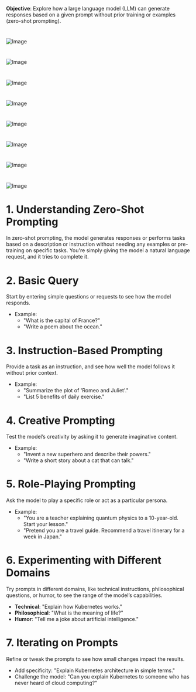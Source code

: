 **Objective**: Explore how a large language model (LLM) can generate responses based on a given prompt without prior training or examples (zero-shot prompting).

#
![Image](images/Slide8.JPG)
#
![Image](images/Slide10.JPG)
#
![Image](images/Slide11.JPG)
#
![Image](images/Slide13.JPG)
#
![Image](images/Slide18.JPG)
#
![Image](images/Slide19.JPG)
#
![Image](images/Slide20.JPG)
#
![Image](images/Slide21.JPG)

# **1. Understanding Zero-Shot Prompting**

In zero-shot prompting, the model generates responses or performs tasks based on a description or instruction without needing any examples or pre-training on specific tasks. You're simply giving the model a natural language request, and it tries to complete it.

# **2. Basic Query**

Start by entering simple questions or requests to see how the model responds.
   
   - Example: 
     - "What is the capital of France?"
     - "Write a poem about the ocean."
   
# **3. Instruction-Based Prompting**

Provide a task as an instruction, and see how well the model follows it without prior context.
   
   - Example: 
     - "Summarize the plot of 'Romeo and Juliet'."
     - "List 5 benefits of daily exercise."

# **4. Creative Prompting**

Test the model’s creativity by asking it to generate imaginative content.

   - Example: 
     - "Invent a new superhero and describe their powers."
     - "Write a short story about a cat that can talk."

# **5. Role-Playing Prompting**

Ask the model to play a specific role or act as a particular persona.
   
   - Example: 
     - "You are a teacher explaining quantum physics to a 10-year-old. Start your lesson."
     - "Pretend you are a travel guide. Recommend a travel itinerary for a week in Japan."



# **6. Experimenting with Different Domains**

Try prompts in different domains, like technical instructions, philosophical questions, or humor, to see the range of the model’s capabilities.

- **Technical**: "Explain how Kubernetes works."
- **Philosophical**: "What is the meaning of life?"
- **Humor**: "Tell me a joke about artificial intelligence."

# **7. Iterating on Prompts**

Refine or tweak the prompts to see how small changes impact the results.
- Add specificity: "Explain Kubernetes architecture in simple terms."
- Challenge the model: "Can you explain Kubernetes to someone who has never heard of cloud computing?"